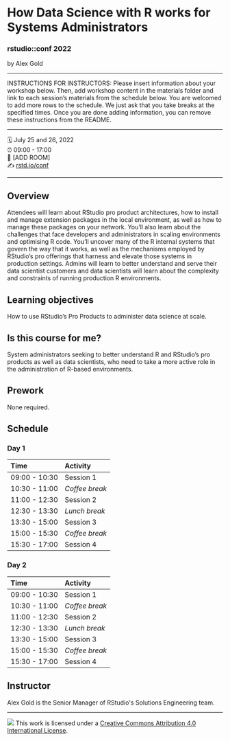 How Data Science with R works for Systems Administrators
================

### rstudio::conf 2022

by Alex Gold

-----

INSTRUCTIONS FOR INSTRUCTORS: Please insert information about your
workshop below. Then, add workshop content in the materials folder and
link to each session’s materials from the schedule below. You are
welcomed to add more rows to the schedule. We just ask that you take
breaks at the specified times. Once you are done adding information, you
can remove these instructions from the README.

-----

:spiral_calendar: July 25 and 26, 2022  
:alarm_clock:     09:00 - 17:00  
:hotel:           \[ADD ROOM\]  
:writing_hand:    [rstd.io/conf](http://rstd.io/conf)

-----

## Overview

Attendees will learn about RStudio pro product architectures, how to install and manage extension packages in the local environment, as well as how to manage these packages on your network. You’ll also learn about the challenges that face developers and administrators in scaling environments and optimising R code. You’ll uncover many of the R internal systems that govern the way that it works, as well as the mechanisms employed by RStudio’s pro offerings that harness and elevate those systems in production settings.
Admins will learn to better understand and serve their data scientist customers and data scientists will learn about the complexity and constraints of running production R environments.


## Learning objectives

How to use RStudio’s Pro Products to administer data science at scale.

## Is this course for me?

System administrators seeking to better understand R and RStudio’s pro products as well as data scientists, who need to take a more active role in the administration of R-based environments.

## Prework

None required.

## Schedule

### Day 1

| Time          | Activity         |
| :------------ | :--------------- |
| 09:00 - 10:30 | Session 1        |
| 10:30 - 11:00 | *Coffee break*   |
| 11:00 - 12:30 | Session 2        |
| 12:30 - 13:30 | *Lunch break*    |
| 13:30 - 15:00 | Session 3        |
| 15:00 - 15:30 | *Coffee break*   |
| 15:30 - 17:00 | Session 4        |

### Day 2

| Time          | Activity         |
| :------------ | :--------------- |
| 09:00 - 10:30 | Session 1        |
| 10:30 - 11:00 | *Coffee break*   |
| 11:00 - 12:30 | Session 2        |
| 12:30 - 13:30 | *Lunch break*    |
| 13:30 - 15:00 | Session 3        |
| 15:00 - 15:30 | *Coffee break*   |
| 15:30 - 17:00 | Session 4        |

## Instructor

Alex Gold is the Senior Manager of RStudio's Solutions Engineering team.

-----

![](https://i.creativecommons.org/l/by/4.0/88x31.png) This work is
licensed under a [Creative Commons Attribution 4.0 International
License](https://creativecommons.org/licenses/by/4.0/).
